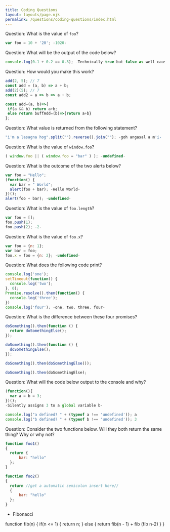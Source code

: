 ```yaml
---
title: Coding Questions
layout: layouts/page.njk
permalink: /questions/coding-questions/index.html
---
```


Question: What is the value of `foo`?
```javascript
var foo = 10 + '20'; -1020-
```

Question: What will be the output of the code below?
```javascript
console.log(0.1 + 0.2 == 0.3); -Technically true but false as well cause .1 +.2 is like not .3-
```

Question: How would you make this work?
```javascript
add(2, 5); // 7
const add = (a, b) => a + b;
add(2)(5); // 7
const add2 = a => b => a + b;

const add=(a, b)=>{ 
 if(a && b) return a+b;
 else return buffAdd=(b)=>{return a+b}  
};
```

Question: What value is returned from the following statement?
```javascript
"i'm a lasagna hog".split("").reverse().join(""); -goh angasal a m'i-
```

Question: What is the value of `window.foo`?
```javascript
( window.foo || ( window.foo = "bar" ) ); -undefined-
```

Question: What is the outcome of the two alerts below?
```javascript
var foo = "Hello";
(function() {
  var bar = " World";
  alert(foo + bar); -Hello World-
})();
alert(foo + bar); -undefined-
```

Question: What is the value of `foo.length`?
```javascript
var foo = [];
foo.push(1);
foo.push(2); -2-
```

Question: What is the value of `foo.x`?
```javascript
var foo = {n: 1};
var bar = foo;
foo.x = foo = {n: 2}; -undefined-
```

Question: What does the following code print?
```javascript
console.log('one');
setTimeout(function() {
  console.log('two');
}, 0);
Promise.resolve().then(function() {
  console.log('three');
})
console.log('four'); -one, two, three, four-
```

Question: What is the difference between these four promises?
```javascript
doSomething().then(function () {
  return doSomethingElse();
});

doSomething().then(function () {
  doSomethingElse();
});

doSomething().then(doSomethingElse());

doSomething().then(doSomethingElse);
```

Question: What will the code below output to the console and why?
```javascript
(function(){
  var a = b = 3;
})();
-Silently assigns 3 to a global variable b-

console.log("a defined? " + (typeof a !== 'undefined')); a
console.log("b defined? " + (typeof b !== 'undefined')); 3
```

Question: Consider the two functions below. Will they both return the same thing? Why or why not?
```javascript
function foo1()
{
  return {
      bar: "hello"
  };
}

function foo2()
{
  return //get a automatic semicolon insert here//
  {
      bar: "hello"
  };
}
```

* Fibonacci 

function fib(n) {
  if(n <= 1) {
    return n;
  } else {
    return fib(n - 1) + fib (fib n-2)
  }
}
